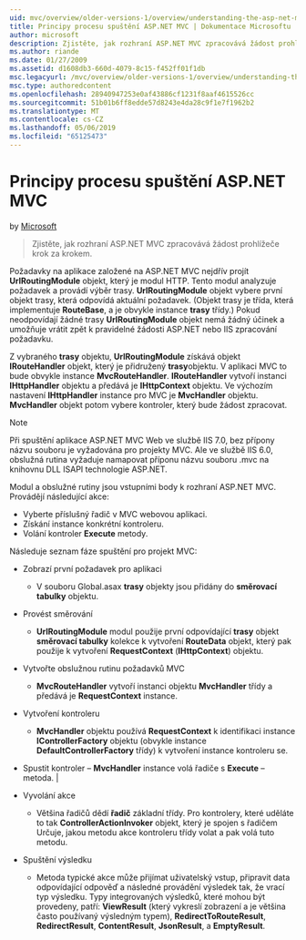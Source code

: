 ```yaml
---
uid: mvc/overview/older-versions-1/overview/understanding-the-asp-net-mvc-execution-process
title: Principy procesu spuštění ASP.NET MVC | Dokumentace Microsoftu
author: microsoft
description: Zjistěte, jak rozhraní ASP.NET MVC zpracovává žádost prohlížeče krok za krokem.
ms.author: riande
ms.date: 01/27/2009
ms.assetid: d1608db3-660d-4079-8c15-f452ff01f1db
msc.legacyurl: /mvc/overview/older-versions-1/overview/understanding-the-asp-net-mvc-execution-process
msc.type: authoredcontent
ms.openlocfilehash: 28940947253e0af43886cf1231f8aaf4615526cc
ms.sourcegitcommit: 51b01b6ff8edde57d8243e4da28c9f1e7f1962b2
ms.translationtype: MT
ms.contentlocale: cs-CZ
ms.lasthandoff: 05/06/2019
ms.locfileid: "65125473"
---
```

# <a name="understanding-the-aspnet-mvc-execution-process"></a>Principy procesu spuštění ASP.NET MVC

by [Microsoft](https://github.com/microsoft)

> Zjistěte, jak rozhraní ASP.NET MVC zpracovává žádost prohlížeče krok za krokem.

Požadavky na aplikace založené na ASP.NET MVC nejdřív projít **UrlRoutingModule** objekt, který je modul HTTP. Tento modul analyzuje požadavek a provádí výběr trasy. **UrlRoutingModule** objekt vybere první objekt trasy, která odpovídá aktuální požadavek. (Objekt trasy je třída, která implementuje **RouteBase**, a je obvykle instance **trasy** třídy.) Pokud neodpovídají žádné trasy **UrlRoutingModule** objekt nemá žádný účinek a umožňuje vrátit zpět k pravidelné žádosti ASP.NET nebo IIS zpracování požadavku.

Z vybraného **trasy** objektu, **UrlRoutingModule** získává objekt **IRouteHandler** objekt, který je přidružený **trasy**objektu. V aplikaci MVC to bude obvykle instance **MvcRouteHandler**. **IRouteHandler** vytvoří instanci **IHttpHandler** objektu a předává je **IHttpContext** objektu. Ve výchozím nastavení **IHttpHandler** instance pro MVC je **MvcHandler** objektu. **MvcHandler** objekt potom vybere kontroler, který bude žádost zpracovat.

> [!NOTE]
> Při spuštění aplikace ASP.NET MVC Web ve službě IIS 7.0, bez přípony názvu souboru je vyžadována pro projekty MVC. Ale ve službě IIS 6.0, obslužná rutina vyžaduje namapovat příponu názvu souboru .mvc na knihovnu DLL ISAPI technologie ASP.NET.

Modul a obslužné rutiny jsou vstupními body k rozhraní ASP.NET MVC. Provádějí následující akce:

- Vyberte příslušný řadič v MVC webovou aplikaci.
- Získání instance konkrétní kontroleru.
- Volání kontroler **Execute** metody.

Následuje seznam fáze spuštění pro projekt MVC:

- Zobrazí první požadavek pro aplikaci 

    - V souboru Global.asax **trasy** objekty jsou přidány do **směrovací tabulky** objektu.
- Provést směrování 

    - **UrlRoutingModule** modul použije první odpovídající **trasy** objekt **směrovací tabulky** kolekce k vytvoření **RouteData** objekt, který pak použije k vytvoření **RequestContext** (**IHttpContext**) objektu.
- Vytvořte obslužnou rutinu požadavků MVC 

    - **MvcRouteHandler** vytvoří instanci objektu **MvcHandler** třídy a předává je **RequestContext** instance.
- Vytvoření kontroleru 

    - **MvcHandler** objektu používá **RequestContext** k identifikaci instance **IControllerFactory** objektu (obvykle instance  **DefaultControllerFactory** třídy) k vytvoření instance kontroleru se.
- Spustit kontroler – **MvcHandler** instance volá řadiče s **Execute** – metoda. |
- Vyvolání akce 

    - Většina řadičů dědí **řadič** základní třídy. Pro kontrolery, které uděláte to tak **ControllerActionInvoker** objekt, který je spojen s řadičem Určuje, jakou metodu akce kontroleru třídy volat a pak volá tuto metodu.
- Spuštění výsledku 

    - Metoda typické akce může přijímat uživatelský vstup, připravit data odpovídající odpověď a následné provádění výsledek tak, že vrací typ výsledku. Typy integrovaných výsledků, které mohou být provedeny, patří: **ViewResult** (který vykreslí zobrazení a je většina často používaný výsledným typem), **RedirectToRouteResult**, **RedirectResult**, **ContentResult**,  **JsonResult**, a **EmptyResult**.
